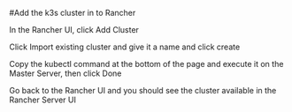 #Add the k3s cluster in to Rancher

In the Rancher UI, click Add Cluster

Click Import existing cluster and give it a name and click create

Copy the kubectl command at the bottom of the page and execute it on the Master Server, then click Done

Go back to the Rancher UI and you should see the cluster available in the Rancher Server UI
